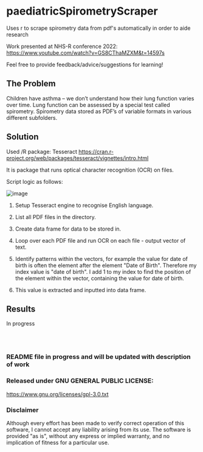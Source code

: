 # paediatricSpirometryScraper

Uses r to scrape spirometry data from pdf's automatically in order to aide research

Work presented at NHS-R conference 2022: https://www.youtube.com/watch?v=GS8CThaMZXM&t=14597s

Feel free to provide feedback/advice/suggestions for learning!

## The Problem
Children have asthma – we don’t understand how their lung function varies over time. Lung function can be assessed by a special test called spirometry. Spirometry data stored as PDF’s of variable formats in various different subfolders. 

## Solution
Used /R package: Tesseract
https://cran.r-project.org/web/packages/tesseract/vignettes/intro.html

It is package that runs optical character recognition (OCR) on files.

Script logic as follows:


![image](https://user-images.githubusercontent.com/119973108/207146435-e7eed67a-263d-4aa6-a498-f97e1cbd7c86.png) <br>


1. Setup Tesseract engine to recognise English language.
2. List all PDF files in the directory.
3. Create data frame for data to be stored in.

4. Loop over each PDF file and run OCR on each file - output vector of text.
5. Identify patterns within the vectors, for example the value for date of birth is often the element after the element "Date of Birth". Therefore my index value is "date of birth". I add 1 to my index to find the position of the element within the vector, containing the value for date of birth.
6. This value is extracted and inputted into data frame.

## Results
In progress

<pre>


</pre>
### README file in progress and will be updated with description of work

### Released under GNU GENERAL PUBLIC LICENSE:
https://www.gnu.org/licenses/gpl-3.0.txt

### Disclaimer

Although every effort has been made to verify correct operation of this software, I cannot accept any liability arising from its use. The software is provided "as is", without any express or implied warranty, and no implication of fitness for a particular use.
